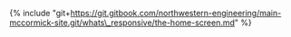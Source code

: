 {% include "git+https://git.gitbook.com/northwestern-engineering/main-mccormick-site.git/whats\_responsive/the-home-screen.md" %}

